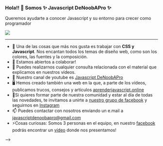 ### Hola!! 👋 Somos ✨ Javascript DeNoobAPro ✨

<p> Queremos ayudarte a conocer Javascript y su entorno para crecer como programador

</p>

![](https://wddf19home.files.wordpress.com/2019/09/coding-freak.gif?w=400)
****
  
- 💖 Una de las cosas que más nos gusta es trabajar con **CSS y Javascript**. Nos encantan todos los temas de diseño web, como son los colores, las fuentes y la composición.
- 👯 Estamos abiertos a colaborar!
- 💬 Puedes realizarnos cualquier consulta relacionada con el material que explicamos en nuestros vídeos.
- 🎥 Nuestro canal de youtube es <a href="https://www.youtube.com/channel/UClmcDeaz6DrSJ85-E3fY3Pg">Javascript DeNoobAPro</a>
- 🖥️ Hemos creado también una web en la que, a parte de los vídeos, publicamos trucos, consejos y artículos  <a href="https://www.aprenderjavascript.online">aprenderjavascript.online</a>
- 📢Si quieres formar parte de nuestra comunidad y estar al día de todas las novedades, te invitamos a unirte a <a href="https://www.facebook.com/groups/280499826272218">nuestro grupo de facebook</a> y seguirnos en <a href="https://www.instagram.com/javascriptdenoobapro/">Instagram</a>
- 📫 Puedes contactar con nosotros enviando un e.mail a <a href="mailto:javascriptdenoobapro@gmail.com">javascriptdenoobapro@gmail.com</a>
- ⚡Cosas curiosas: Somos 3 personas en el equipo, en nuestro <a href="https://www.facebook.com/Javascriptdenoobapro"> facebook</a> podrás encontrar un <a href="https://www.facebook.com/110367394153646/videos/1894917467328783">vídeo</a> donde nos presentamos!

-->
